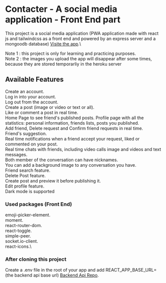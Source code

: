 # Contacter - A social media application - Front End part

This project is a social media application (PWA application made with react js and tailwindcss as a front end and powered by an express server and a mongoodb database) [Visite the app](https://contacter-app.netlify.app).\

Note 1 : this project is only for learning and practicing purposes.\
Note 2 : the images you upload the app will disappear after some times, because they are stored temporarliy in the heroku server

## Available Features

Create an account.\
Log in into your account.\
Log out from the account.\
Create a post (image or video or text or all).\
Like or comment a post in real time.\
Home Page to see friend's published posts.
Profile page with all the statistics: personal information, friends lists, posts you published.\
Add friend, Delete request and Confirm friend requests in real time.\
Friend's suggestion.\
Real time notifications when a friend accept your request, liked or commented on your post.\
Real time chats with friends, including video calls image and videos and text messages.\
Both member of the conversation can have nicknames.\
You can add a background image to any conversation you have.\
Friend search feature.\
Delete Post feature.\
Create post and preview it before publishing it.\
Edit profile feature.\
Dark mode is supported

### Used packages (Front End)

emoji-picker-element.\
moment.\
react-router-dom.\
react-toggle.\
simple-peer.\
socket.io-client.\
react-icons.\

### After cloning this project

Create a .env file in the root of your app and add REACT_APP_BASE_URL=(the backend api base url)
[Backend Api Repo](https://github.com/AkliYalaoui/contacter-api).
